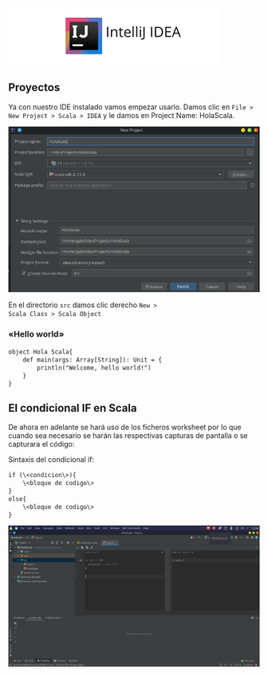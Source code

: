 ![](https://raw.githubusercontent.com/gabrielfernando01/scala/main/image/header_cond.jpeg)

## Proyectos

Ya con nuestro IDE instalado vamos empezar usarlo. Damos clic en <code>File > New Project > Scala > IDEA</code> y le damos en Project Name: HolaScala.

![](https://raw.githubusercontent.com/gabrielfernando01/scala/main/image/holaScala.png)

En el directorio <code>src</code> damos clic derecho <code>New > Scala Class > Scala Object</code>

### «Hello world»

```
object Hola Scala{
    def main(args: Array[String]): Unit = {
        println("Welcome, hello world!")
    }
}
```

## El condicional IF en Scala

De ahora en adelante se hará uso de los ficheros worksheet por lo que cuando sea necesario se harán las respectivas capturas de pantalla o se capturara el código:

Sintaxis del condicional if:

```
if (\<condicion\>){
    \<bloque de codigo\> 
}
else{
    \<bloque de codigo\>
}
```

![](https://raw.githubusercontent.com/gabrielfernando01/scala/main/condicionales/image/simple_if.png)

